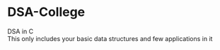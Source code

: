 # DSA-College
DSA in C
<br>
This only includes your basic data structures and few applications in it
